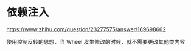 # 依赖注入

https://www.zhihu.com/question/23277575/answer/169698662


使用控制反转的思想，当 Wheel 发生修改的时候，就不需要更改其他类内容